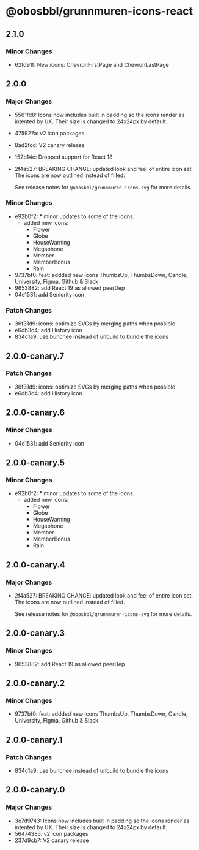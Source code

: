 # @obosbbl/grunnmuren-icons-react

## 2.1.0

### Minor Changes

- 62fd91f: New icons: ChevronFirstPage and ChevronLastPage

## 2.0.0

### Major Changes

- 5561fd8: Icons now includes built in padding so the icons render as intented by UX. Their size is changed to 24x24px by default.
- 475927a: v2 icon packages
- 8ad2fcd: V2 canary release
- 152b14c: Dropped support for React 18
- 2f4a527: BREAKING CHANGE: updated look and feel of entire icon set. The icons are now outlined instead of filled.

  See release notes for `@obosbbl/grunnmuren-icons-svg` for more details.

### Minor Changes

- e92b0f2: \* minor updates to some of the icons.
  - added new icons:
    - Flower
    - Globe
    - HouseWarning
    - Megaphone
    - Member
    - MemberBonus
    - Rain
- 9737bf0: feat: addded new icons ThumbsUp, ThumbsDown, Candle, University, Figma, Github & Slack
- 9653882: add React 19 as allowed peerDep
- 04e1531: add Seniority icon

### Patch Changes

- 36f31d9: icons: optimize SVGs by merging paths when possible
- e6db3d4: add History icon
- 834c1a9: use bunchee instead of unbuild to bundle the icons

## 2.0.0-canary.7

### Patch Changes

- 36f31d9: icons: optimize SVGs by merging paths when possible
- e6db3d4: add History icon

## 2.0.0-canary.6

### Minor Changes

- 04e1531: add Seniority icon

## 2.0.0-canary.5

### Minor Changes

- e92b0f2: \* minor updates to some of the icons.
  - added new icons:
    - Flower
    - Globe
    - HouseWarning
    - Megaphone
    - Member
    - MemberBonus
    - Rain

## 2.0.0-canary.4

### Major Changes

- 2f4a527: BREAKING CHANGE: updated look and feel of entire icon set. The icons are now outlined instead of filled.

  See release notes for `@obosbbl/grunnmuren-icons-svg` for more details.

## 2.0.0-canary.3

### Minor Changes

- 9653882: add React 19 as allowed peerDep

## 2.0.0-canary.2

### Minor Changes

- 9737bf0: feat: addded new icons ThumbsUp, ThumbsDown, Candle, University, Figma, Github & Slack

## 2.0.0-canary.1

### Patch Changes

- 834c1a9: use bunchee instead of unbuild to bundle the icons

## 2.0.0-canary.0

### Major Changes

- 3e7d9743: Icons now includes built in padding so the icons render as intented by UX. Their size is changed to 24x24px by default.
- 56474385: v2 icon packages
- 237d9cb7: V2 canary release
